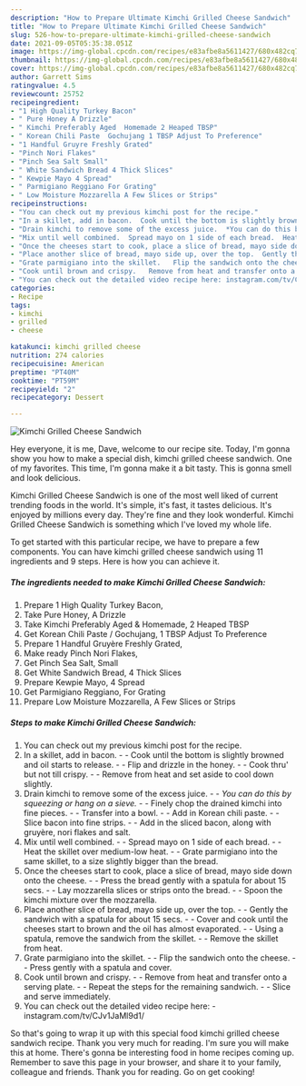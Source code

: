 ```yaml
---
description: "How to Prepare Ultimate Kimchi Grilled Cheese Sandwich"
title: "How to Prepare Ultimate Kimchi Grilled Cheese Sandwich"
slug: 526-how-to-prepare-ultimate-kimchi-grilled-cheese-sandwich
date: 2021-09-05T05:35:38.051Z
image: https://img-global.cpcdn.com/recipes/e83afbe8a5611427/680x482cq70/kimchi-grilled-cheese-sandwich-recipe-main-photo.jpg
thumbnail: https://img-global.cpcdn.com/recipes/e83afbe8a5611427/680x482cq70/kimchi-grilled-cheese-sandwich-recipe-main-photo.jpg
cover: https://img-global.cpcdn.com/recipes/e83afbe8a5611427/680x482cq70/kimchi-grilled-cheese-sandwich-recipe-main-photo.jpg
author: Garrett Sims
ratingvalue: 4.5
reviewcount: 25752
recipeingredient:
- "1 High Quality Turkey Bacon"
- " Pure Honey A Drizzle"
- " Kimchi Preferably Aged  Homemade 2 Heaped TBSP"
- " Korean Chili Paste  Gochujang 1 TBSP Adjust To Preference"
- "1 Handful Gruyre Freshly Grated"
- "Pinch Nori Flakes"
- "Pinch Sea Salt Small"
- " White Sandwich Bread 4 Thick Slices"
- " Kewpie Mayo 4 Spread"
- " Parmigiano Reggiano For Grating"
- " Low Moisture Mozzarella A Few Slices or Strips"
recipeinstructions:
- "You can check out my previous kimchi post for the recipe."
- "In a skillet, add in bacon.  Cook until the bottom is slightly browned and oil starts to release.  Flip and drizzle in the honey.  Cook thru&#39; but not till crispy.  Remove from heat and set aside to cool down slightly."
- "Drain kimchi to remove some of the excess juice.  *You can do this by squeezing or hang on a sieve.*  Finely chop the drained kimchi into fine pieces.  Transfer into a bowl.  Add in Korean chili paste.  Slice bacon into fine strips.  Add in the sliced bacon, along with gruyère, nori flakes and salt."
- "Mix until well combined.  Spread mayo on 1 side of each bread.  Heat the skillet over medium-low heat.   Grate parmigiano into the same skillet, to a size slightly bigger than the bread."
- "Once the cheeses start to cook, place a slice of bread, mayo side down onto the cheese.   Press the bread gently with a spatula for about 15 secs.  Lay mozzarella slices or strips onto the bread.  Spoon the kimchi mixture over the mozzarella."
- "Place another slice of bread, mayo side up, over the top.  Gently the sandwich with a spatula for about 15 secs.  Cover and cook until the cheeses start to brown and the oil has almost evaporated.   Using a spatula, remove the sandwich from the skillet.  Remove the skillet from heat."
- "Grate parmigiano into the skillet.   Flip the sandwich onto the cheese.   Press gently with a spatula and cover."
- "Cook until brown and crispy.   Remove from heat and transfer onto a serving plate.   Repeat the steps for the remaining sandwich.   Slice and serve immediately."
- "You can check out the detailed video recipe here: instagram.com/tv/CJv1JaMl9d1/"
categories:
- Recipe
tags:
- kimchi
- grilled
- cheese

katakunci: kimchi grilled cheese 
nutrition: 274 calories
recipecuisine: American
preptime: "PT40M"
cooktime: "PT59M"
recipeyield: "2"
recipecategory: Dessert

---
```



![Kimchi Grilled Cheese Sandwich](https://img-global.cpcdn.com/recipes/e83afbe8a5611427/680x482cq70/kimchi-grilled-cheese-sandwich-recipe-main-photo.jpg)

Hey everyone, it is me, Dave, welcome to our recipe site. Today, I'm gonna show you how to make a special dish, kimchi grilled cheese sandwich. One of my favorites. This time, I'm gonna make it a bit tasty. This is gonna smell and look delicious.



Kimchi Grilled Cheese Sandwich is one of the most well liked of current trending foods in the world. It's simple, it's fast, it tastes delicious. It's enjoyed by millions every day. They're fine and they look wonderful. Kimchi Grilled Cheese Sandwich is something which I've loved my whole life.


To get started with this particular recipe, we have to prepare a few components. You can have kimchi grilled cheese sandwich using 11 ingredients and 9 steps. Here is how you can achieve it.

<!--inarticleads1-->

##### The ingredients needed to make Kimchi Grilled Cheese Sandwich:

1. Prepare 1 High Quality Turkey Bacon,
1. Take  Pure Honey, A Drizzle
1. Take  Kimchi Preferably Aged &amp; Homemade, 2 Heaped TBSP
1. Get  Korean Chili Paste / Gochujang, 1 TBSP Adjust To Preference
1. Prepare 1 Handful Gruyère Freshly Grated,
1. Make ready Pinch Nori Flakes,
1. Get Pinch Sea Salt, Small
1. Get  White Sandwich Bread, 4 Thick Slices
1. Prepare  Kewpie Mayo, 4 Spread
1. Get  Parmigiano Reggiano, For Grating
1. Prepare  Low Moisture Mozzarella, A Few Slices or Strips




<!--inarticleads2-->

##### Steps to make Kimchi Grilled Cheese Sandwich:

1. You can check out my previous kimchi post for the recipe.
1. In a skillet, add in bacon. -  - Cook until the bottom is slightly browned and oil starts to release. -  - Flip and drizzle in the honey. -  - Cook thru&#39; but not till crispy. -  - Remove from heat and set aside to cool down slightly.
1. Drain kimchi to remove some of the excess juice. -  - *You can do this by squeezing or hang on a sieve.* -  - Finely chop the drained kimchi into fine pieces. -  - Transfer into a bowl. -  - Add in Korean chili paste. -  - Slice bacon into fine strips. -  - Add in the sliced bacon, along with gruyère, nori flakes and salt.
1. Mix until well combined. -  - Spread mayo on 1 side of each bread. -  - Heat the skillet over medium-low heat.  -  - Grate parmigiano into the same skillet, to a size slightly bigger than the bread.
1. Once the cheeses start to cook, place a slice of bread, mayo side down onto the cheese.  -  - Press the bread gently with a spatula for about 15 secs. -  - Lay mozzarella slices or strips onto the bread. -  - Spoon the kimchi mixture over the mozzarella.
1. Place another slice of bread, mayo side up, over the top. -  - Gently the sandwich with a spatula for about 15 secs. -  - Cover and cook until the cheeses start to brown and the oil has almost evaporated.  -  - Using a spatula, remove the sandwich from the skillet. -  - Remove the skillet from heat.
1. Grate parmigiano into the skillet.  -  - Flip the sandwich onto the cheese.  -  - Press gently with a spatula and cover.
1. Cook until brown and crispy.  -  - Remove from heat and transfer onto a serving plate.  -  - Repeat the steps for the remaining sandwich.  -  - Slice and serve immediately.
1. You can check out the detailed video recipe here: - instagram.com/tv/CJv1JaMl9d1/




So that's going to wrap it up with this special food kimchi grilled cheese sandwich recipe. Thank you very much for reading. I'm sure you will make this at home. There's gonna be interesting food in home recipes coming up. Remember to save this page in your browser, and share it to your family, colleague and friends. Thank you for reading. Go on get cooking!
